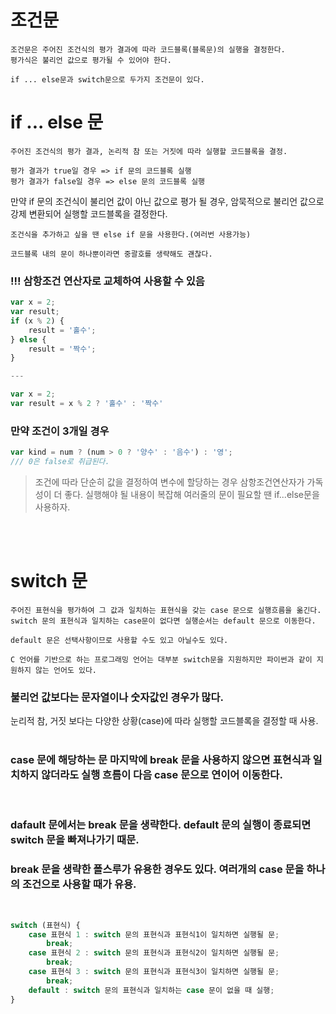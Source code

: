 # 조건문

```plaintext
조건문은 주어진 조건식의 평가 결과에 따라 코드블록(블록문)의 실행을 결정한다.
평가식은 불리언 값으로 평가될 수 있어야 한다.

if ... else문과 switch문으로 두가지 조건문이 있다.
```

# if ... else 문

```plaintext
주어진 조건식의 평가 결과, 논리적 참 또는 거짓에 따라 실행할 코드블록을 결정.

평가 결과가 true일 경우 => if 문의 코드블록 실행
평가 결과가 false일 경우 => else 문의 코드블록 실행
```

만약 if 문의 조건식이 불리언 값이 아닌 값으로 평가 될 경우, 암묵적으로 불리언 값으로 강제 변환되어 실행할 코드블록을 결정한다.

```plaintext
조건식을 추가하고 싶을 땐 else if 문을 사용한다.(여러번 사용가능)
```

```plaintext
코드블록 내의 문이 하나뿐이라면 중괄호를 생략해도 괜찮다.
```

### !!! 삼항조건 연산자로 교체하여 사용할 수 있음

```JavaScript
var x = 2;
var result;
if (x % 2) {
    result = '홀수';
} else {
    result = '짝수';
}

---

var x = 2;
var result = x % 2 ? '홀수' : '짝수'
```

### 만약 조건이 3개일 경우

```JavaScript
var kind = num ? (num > 0 ? '양수' : '음수') : '영';
/// 0은 false로 취급된다.
```

> 조건에 따라 단순히 값을 결정하여 변수에 할당하는 경우 삼항조건연산자가 가독성이 더 좋다.
> 실행해야 될 내용이 복잡해 여러줄의 문이 필요할 땐 if...else문을 사용하자.

<br><br>

# switch 문

```plaintext
주어진 표현식을 평가하여 그 값과 일치하는 표현식을 갖는 case 문으로 실행흐름을 옮긴다. switch 문의 표현식과 일치하는 case문이 없다면 실행순서는 default 문으로 이동한다.

default 문은 선택사항이므로 사용할 수도 있고 아닐수도 있다.

C 언어를 기반으로 하는 프로그래밍 언어는 대부분 switch문을 지원하지만 파이썬과 같이 지원하지 않는 언어도 있다.
```

### 불리언 값보다는 문자열이나 숫자값인 경우가 많다.

눈리적 참, 거짓 보다는 다양한 상황(case)에 따라 실행할 코드블록을 결정할 때 사용.
<br><br>

### case 문에 해당하는 문 마지막에 break 문을 사용하지 않으면 표현식과 일치하지 않더라도 실행 흐름이 다음 case 문으로 연이어 이동한다.

<br>

### dafault 문에서는 break 문을 생략한다. default 문의 실행이 종료되면 switch 문을 빠져나가기 때문.

### break 문을 생략한 폴스루가 유용한 경우도 있다. 여러개의 case 문을 하나의 조건으로 사용할 때가 유용.

<br>

```JavaScript
switch (표현식) {
    case 표현식 1 : switch 문의 표현식과 표현식1이 일치하면 실행될 문;
        break;
    case 표현식 2 : switch 문의 표현식과 표현식2이 일치하면 실행될 문;
        break;
    case 표현식 3 : switch 문의 표현식과 표현식3이 일치하면 실행될 문;
        break;
    default : switch 문의 표현식과 일치하는 case 문이 없을 때 실행;
}
```
